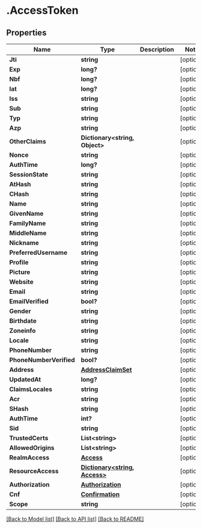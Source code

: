 # .AccessToken
## Properties

Name | Type | Description | Notes
------------ | ------------- | ------------- | -------------
**Jti** | **string** |  | [optional] 
**Exp** | **long?** |  | [optional] 
**Nbf** | **long?** |  | [optional] 
**Iat** | **long?** |  | [optional] 
**Iss** | **string** |  | [optional] 
**Sub** | **string** |  | [optional] 
**Typ** | **string** |  | [optional] 
**Azp** | **string** |  | [optional] 
**OtherClaims** | **Dictionary&lt;string, Object&gt;** |  | [optional] 
**Nonce** | **string** |  | [optional] 
**AuthTime** | **long?** |  | [optional] 
**SessionState** | **string** |  | [optional] 
**AtHash** | **string** |  | [optional] 
**CHash** | **string** |  | [optional] 
**Name** | **string** |  | [optional] 
**GivenName** | **string** |  | [optional] 
**FamilyName** | **string** |  | [optional] 
**MiddleName** | **string** |  | [optional] 
**Nickname** | **string** |  | [optional] 
**PreferredUsername** | **string** |  | [optional] 
**Profile** | **string** |  | [optional] 
**Picture** | **string** |  | [optional] 
**Website** | **string** |  | [optional] 
**Email** | **string** |  | [optional] 
**EmailVerified** | **bool?** |  | [optional] 
**Gender** | **string** |  | [optional] 
**Birthdate** | **string** |  | [optional] 
**Zoneinfo** | **string** |  | [optional] 
**Locale** | **string** |  | [optional] 
**PhoneNumber** | **string** |  | [optional] 
**PhoneNumberVerified** | **bool?** |  | [optional] 
**Address** | [**AddressClaimSet**](AddressClaimSet.md) |  | [optional] 
**UpdatedAt** | **long?** |  | [optional] 
**ClaimsLocales** | **string** |  | [optional] 
**Acr** | **string** |  | [optional] 
**SHash** | **string** |  | [optional] 
**AuthTime** | **int?** |  | [optional] 
**Sid** | **string** |  | [optional] 
**TrustedCerts** | **List&lt;string&gt;** |  | [optional] 
**AllowedOrigins** | **List&lt;string&gt;** |  | [optional] 
**RealmAccess** | [**Access**](Access.md) |  | [optional] 
**ResourceAccess** | [**Dictionary&lt;string, Access&gt;**](Access.md) |  | [optional] 
**Authorization** | [**Authorization**](Authorization.md) |  | [optional] 
**Cnf** | [**Confirmation**](Confirmation.md) |  | [optional] 
**Scope** | **string** |  | [optional] 

[[Back to Model list]](../README.md#documentation-for-models) [[Back to API list]](../README.md#documentation-for-api-endpoints) [[Back to README]](../README.md)


